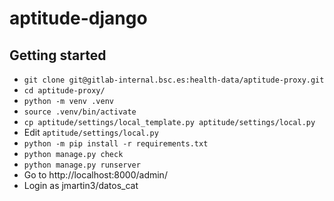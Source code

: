 # aptitude-django

## Getting started

- `git clone git@gitlab-internal.bsc.es:health-data/aptitude-proxy.git`
- `cd aptitude-proxy/`
- `python -m venv .venv`
- `source .venv/bin/activate`
- `cp aptitude/settings/local_template.py aptitude/settings/local.py`
- Edit `aptitude/settings/local.py`
- `python -m pip install -r requirements.txt`
- `python manage.py check`
- `python manage.py runserver`
- Go to http://localhost:8000/admin/
- Login as jmartin3/datos_cat


